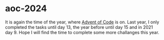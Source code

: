 # aoc-2024

It is again the time of the year, where [Advent of Code](https://adventofcode.com/) is on. Last year, I only completed the tasks until day 13, the year before until day 15 and in 2021 day 9. Hope I will find the time to complete some more challanges this year.

